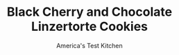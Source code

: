 ---
layout: ../../layouts/MarkdownPostLayout.astro
title: Black Cherry and Chocolate Linzertorte Cookies
author: America's Test Kitchen
pubDate: 2023-03-15
description: ""
image_url: https://res.cloudinary.com/hksqkdlah/image/upload/ar_1:1,c_fill,dpr_2.0,f_auto,fl_lossy.progressive.strip_profile,g_faces:auto,q_auto:low,w_344/19078_sfs-linzercookie-5
tags: ["Desserts or Baked Goods","Eastern European & German","Fruit","Chocolate","Cookies","Holiday"]
calories: 5115
protein: 3
carbohydrates: 49
fats: 
fiber: 1
ingredients: ["2 1/3 cups (11 2/3 ounces), all-purpose flour","1 teaspoon, baking powder","1/2 teaspoon, salt","1/2 teaspoon, ground cinnamon","12 tablespoons, unsalted butter, softened","1 cup (7 ounces), superfine sugar","2 , large eggs","1/2 teaspoon, almond extract","1 cup (6 ounces), bittersweet chocolate chips","1 cup black, cherry preserves",", Confectioners' sugar"]
serves: 16
time: "1¾ hours, plus 1 hour chilling and 20 minutes cooling"
instructions: ["Combine flour, baking powder, salt, and cinnamon in medium bowl. Using stand mixer fitted with paddle, beat butter and superfine sugar on medium-high speed until pale and fluffy, about 3 minutes. Add eggs, one at a time, and almond extract and beat until combined. Reduce speed to low and add flour mixture in 3 additions until just combined, scraping down bowl as needed. Divide dough in half. Form each half into 5-inch disk, wrap tightly in plastic wrap, and refrigerate for 1 hour.","Adjust oven racks to upper-middle and lower-middle positions and heat oven to 375 degrees. Line 2 baking sheets with parchment paper. Let chilled dough soften on counter for 10 minutes. Roll 1 disk of dough into 13-inch circle, about 1/8 inch thick, on lightly floured counter. Using 2 1/2-inch cookie cutter, cut out 24 rounds, rerolling dough scraps just once. Space cookies ½ inch apart on prepared sheets. Bake until edges are lightly browned, about 7 minutes, switching and rotating sheets halfway through baking. Let cookies cool on sheets for 5 ­minutes, then transfer to wire rack. Let sheets cool.","Roll out second dough disk into 13-inch circle, about 1/8 inch thick. Using 2 1/2-inch cookie cutter, cut out 24 rounds. Using 1-inch cookie cutter, cut circle from center of each cookie. Reroll any dough scraps, including circle cutouts, just once. Space cookies ½ inch apart on prepared sheets. Bake until edges are lightly browned, about 7 minutes, switching and rotating sheets halfway through baking. Let cookies cool on sheets for 5 minutes, then transfer to wire rack.","Microwave chocolate chips in bowl at 50 percent power, stirring occasionally, until melted, 2 to 4 minutes. Spread chocolate on bottoms (flat sides) of cookies without cutouts and let stand until chocolate is set, about 5 minutes. Spread 2 teaspoons preserves on chocolate on each cookie. Top with cutout cookies to form sandwiches. Sift confectioners’ sugar over cookies just before serving. (Cookies can be stored at room temperature for up to 3 days.)"]
nutrition: ["88 mg Potassium","83 mg Phosphorus","38 mg Calcium","1 mg Iron","18 mg Magnesium","113 mg Sodium","12 g Fat","1 mg Niacin (B3)","3 g Monounsaturated","1 mg Vitamin C","46 mg Cholesterol","7 g Saturated","1 g Fiber","31 µg Folic acid","12 µg Folate (food)","28 g Sugars","1 µg Vitamin K","15 g Water","49 g Carbs","66 µg Folate equivalent (total)","3 g Protein","82 µg Vitamin A","319 kcal Energy","28 g Sugars, added","5115 calories"]
notes: "Plan ahead: The dough needs to chill before baking. You will need one 2½-inch and one 1-inch round cookie cutter. If you don’t have superfine sugar, you can use ­granulated sugar processed for 30 seconds in a food processor."
---